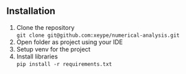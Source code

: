 ## Installation

1. Clone the repository  
   `git clone git@github.com:xeype/numerical-analysis.git`
2. Open folder as project using your IDE
3. Setup venv for the project
4. Install libraries  
   `pip install -r requirements.txt`